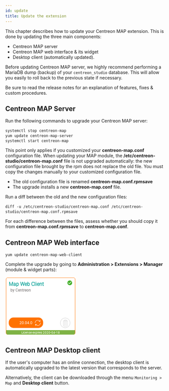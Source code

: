 ```yaml
---
id: update
title: Update the extension
---
```


This chapter describes how to update your Centreon MAP extension. This
is done by updating the three main components:

- Centreon MAP server
- Centreon MAP web interface & its widget
- Desktop client (automatically updated).

Before updating Centreon MAP server, we highly recommend performing a
MariaDB dump (backup) of your `centreon_studio` database. This will
allow you easily to roll back to the previous state if necessary.

Be sure to read the release notes for an explanation of features, fixes
& custom procedures.

## Centreon MAP Server

Run the following commands to upgrade your Centreon MAP server:

``` shell
systemctl stop centreon-map
yum update centreon-map-server
systemctl start centreon-map
```

This point only applies if you customized your **centreon-map.conf** configuration file. When updating your MAP module, the **/etc/centreon-studio/centreon-map.conf** file is not upgraded automatically: the new configuration file brought by the rpm does not replace the old file. You must copy the changes manually to your customized configuration file.

* The old configuration file is renamed **centreon-map.conf.rpmsave**
* The upgrade installs a new **centreon-map.conf** file.

Run a diff between the old and the new configuration files:

```shell
diff -u /etc/centreon-studio/centreon-map.conf /etc/centreon-studio/centreon-map.conf.rpmsave
```

For each difference between the files, assess whether you should copy it from **centreon-map.conf.rpmsave** to **centreon-map.conf**.

## Centreon MAP Web interface

```shell
yum update centreon-map-web-client
```

Complete the upgrade by going to **Administration > Extensions > Manager**
(module & widget parts):

![image](../assets/graph-views/update-web-client.png)

## Centreon MAP Desktop client

If the user's computer has an online connection, the desktop client is
automatically upgraded to the latest version that corresponds to the server.

Alternatively, the client can be downloaded through the menu `Monitoring >
Map` and **Desktop client** button.
